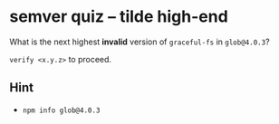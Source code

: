 # semver quiz – tilde high-end

What is the next highest **invalid** version of `graceful-fs` in `glob@4.0.3`?

`verify <x.y.z>` to proceed.

## Hint

* `npm info glob@4.0.3`
